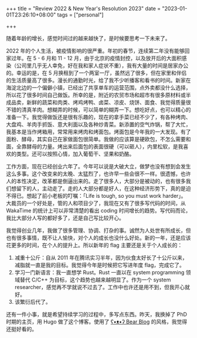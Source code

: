 +++
title = "Review 2022 & New Year's Resolution 2023"
date = "2023-01-01T23:26:10+08:00"
tags = ["personal"]

+++

随着年龄的增长，感觉时间过的越来越快了，是时候要思考一下未来了。

2022 年的个人生活，被疫情影响的很严重。年初的春节，连续第二年没有能够回家过年。在 5 - 6 月和 11 - 12 月，由于北京的疫情封控，以及放开后的大面积感染（公司里几乎无人幸免，好在我和家人症状不重），我有大量的时间是居家办公的。幸运的是，在 5 月换租到了一个两室一厅，虽然远了很多，但在家里和伴侣的生活质量高了很多。漫长的通勤时光，给了我不少听播客和看书的时间。新家在海淀北边的一个偏僻小镇，已经出了共享单车的运营范围，点外卖都没什么选择，所以花了很多时间自己做饭。所幸的是，附近的农贸市场和超市有很多原材料或半成品卖，新鲜的蔬菜和肉类、烤鸡烤鸭、卤菜、凉皮、烧饼、面食、我觉得质量很不错的清真羊肉。想糊弄的时候，可以简单的糊弄一下。想吃好点，也可以精心的准备一下。我觉得做饭还是很有乐趣的，现在的拿手菜已经不少了，有各种烤肉、大盘鸡、羊肉手抓饭、意大利面以及各种炒青菜。新添置的空气炸锅，帮了大忙，我基本是当作烤箱用，常常用来烤肉和烤面包。烤面包是今年我的一大发现。有了面粉、酵母，其实自己在家做面包很简单。我做的应该算是硬欧包，不怎么需要和面，全靠酵母的力量。烤出来后面包的表面很硬（可以砸人），内里松软，是我喜欢的类型。还可以按照心情，加入葡萄干、坚果和奶酪。

工作方面，现在已经创业六年了。今年可以说是大破大立，做梦也没有想到会发生这么多事。这个改变来的太晚、太猛烈了，也许早一些会很不一样。很遗憾，也许人的本性决定，改革都是倒逼出来的。走了很多人，大部分是被动的，也有很多我们想留下的人，主动走了。走的人大部分都是好人，在这种经济形势下，真的是迫不得已。想起了前小老板的叮嘱：「Life is tough, so you must work harder」。大裁员的一个好处是，管的人和项目少了，我现在又有了很多写代码的时间，从 WakaTime 的统计上可以非常清楚的看出 coding 时间增长的趋势。写代码而论，我比大部分人写的都好多了，还是自己写比较开心。

我觉得创业几年，我做了很多管理、协调、打杂的事。诚然为人处世有所成长，但也有很多事情，既不让人愉快，对个人的成长也没什么好处。新的一年，还是应该花更多的时间，在个人的提升上。所以新年的 flag 主要还是关于个人成长的：

1. 减重十公斤：自从 2011 年在腾讯实习半年，因为伙食太好长了十公斤以来，减脂就一直是我的目标。我觉得今年是时候把它写进年度 flag，完成它了。
2. 学习一门新语言：我一直想学 Rust。Rust 一直以在 system programming 领域替代 C/C++ 为目标，这个趋势也越来越明显了。作为一个 system researcher，感觉再不学就说不过去了。工作中也许还是用不到，但我开心就好。
3. 该繁衍后代了。

还有一件小事，就是希望持续学习的过程中，多写点东西。昨天，我换掉了 PhD 时期的主页，用 Hugo 做了这个博客。使用了 [ʕ•ᴥ•ʔ Bear Blog](https://bearblog.dev/) 的风格，我觉得还挺好看的。
